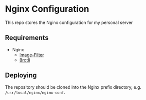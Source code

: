 # Nginx Configuration
This repo stores the Nginx configuration for my personal server

## Requirements
* Nginx
    * [Image-Filter](https://docs.nginx.com/nginx/admin-guide/dynamic-modules/image-filter/)
    * [Brotli](https://docs.nginx.com/nginx/admin-guide/dynamic-modules/brotli/)

## Deploying
The repository should be cloned into the Nginx prefix directory, e.g. `/usr/local/nginx/nginx-conf`.